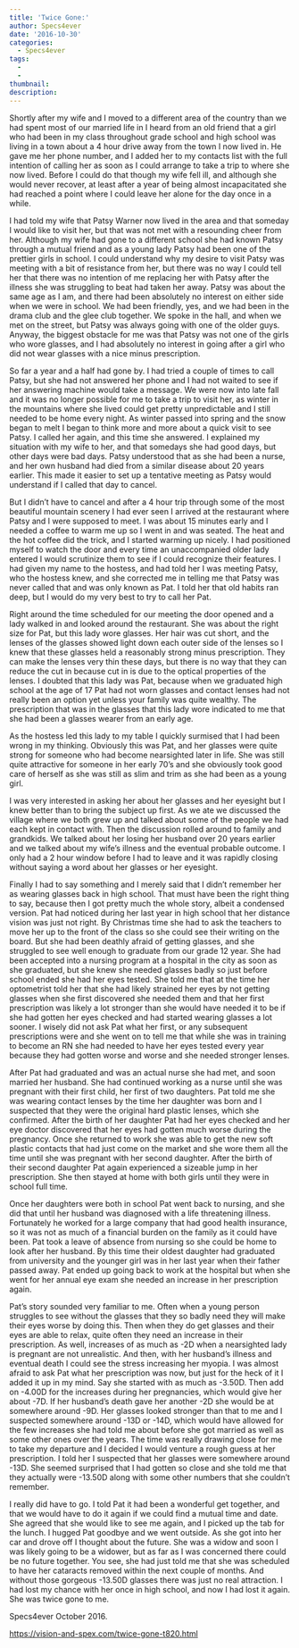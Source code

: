 ```yaml
---
title: 'Twice Gone:'
author: Specs4ever
date: '2016-10-30'
categories:
  - Specs4ever
tags:
  - 
  - 
thumbnail: 
description: 
---
```


Shortly after my wife and I moved to a different area of the country than we had spent most of our married life in I heard from an old friend that a girl who had been in my class throughout grade school and high school was living in a town about a 4 hour drive away from the town I now lived in.  He gave me her phone number, and I added her to my contacts list with the full intention of calling her as soon as I could arrange to take a trip to where she now lived. Before I could do that though my wife fell ill, and although she would never recover, at least after a year of being almost incapacitated she had reached a point where I could leave her alone for the day once in a while.

I had told my wife that Patsy Warner now lived in the area and that someday I would like to visit her, but that was not met with a resounding cheer from her.  Although my wife had gone to a different school she had known Patsy through a mutual friend and as a young lady Patsy had been one of the prettier girls in school. I could understand why my desire to visit Patsy was meeting with a bit of resistance from her, but there was no way I could tell her that there was no intention of me replacing her with Patsy after the illness she was struggling to beat had taken her away.  Patsy was about the same age as I am, and there had been absolutely no interest on either side when we were in school. We had been friendly, yes, and we had been in the drama club and the glee club together. We spoke in the hall, and when we met on the street, but Patsy was always going with one of the older guys.  Anyway, the biggest obstacle for me was that Patsy was not one of the girls who wore glasses, and I had absolutely no interest in going after a girl who did not wear glasses with a nice minus prescription.

So far a year and a half had gone by. I had tried a couple of times to call Patsy, but she had not answered her phone and I had not waited to see if her answering machine would take a message.  We were now into late fall and it was no longer possible for me to take a trip to visit her, as winter in the mountains where she lived could get pretty unpredictable and I still needed to be home every night. As winter passed into spring and the snow began to melt I began to think more and more about a quick visit to see Patsy. I called her again, and this time she answered.  I explained my situation with my wife to her, and that somedays she had good days, but other days were bad days.  Patsy understood that as she had been a nurse, and her own husband had died from a similar disease about 20 years earlier. This made it easier to set up a tentative meeting as Patsy would understand if I called that day to cancel.

But I didn’t have to cancel and after a 4 hour trip through some of the most beautiful mountain scenery I had ever seen I arrived at the restaurant where Patsy and I were supposed to meet. I was about 15 minutes early and I needed a coffee to warm me up so I went in and was seated. The heat and the hot coffee did the trick, and I started warming up nicely. I had positioned myself to watch the door and every time an unaccompanied older lady entered I would scrutinize them to see if I could recognize their features.  I had given my name to the hostess, and had told her I was meeting Patsy, who the hostess knew, and she corrected me in telling me that Patsy was never called that and was only known as Pat. I told her that old habits ran deep, but I would do my very best to try to call her Pat.

Right around the time scheduled for our meeting the door opened and a lady walked in and looked around the restaurant. She was about the right size for Pat, but this lady wore glasses. Her hair was cut short, and the lenses of the glasses showed light down each outer side of the lenses so I knew that these glasses held a reasonably strong minus prescription.  They can make the lenses very thin these days, but there is no way that they can reduce the cut in because cut in is due to the optical properties of the lenses. I doubted that this lady was Pat, because when we graduated high school at the age of 17 Pat had not worn glasses and contact lenses had not really been an option yet unless your family was quite wealthy. The prescription that was in the glasses that this lady wore indicated to me that she had been a glasses wearer from an early age.

As the hostess led this lady to my table I quickly surmised that I had been wrong in my thinking. Obviously this was Pat, and her glasses were quite strong for someone who had become nearsighted later in life. She was still quite attractive for someone in her early 70’s and she obviously took good care of herself as she was still as slim and trim as she had been as a young girl.

I was very interested in asking her about her glasses and her eyesight but I knew better than to bring the subject up first.  As we ate we discussed the village where we both grew up and talked about some of the people we had each kept in contact with.  Then the discussion rolled around to family and grandkids.  We talked about her losing her husband over 20 years earlier and we talked about my wife’s illness and the eventual probable outcome.  I only had a 2 hour window before I had to leave and it was rapidly closing without saying a word about her glasses or her eyesight.

Finally I had to say something and I merely said that I didn’t remember her as wearing glasses back in high school. That must have been the right thing to say, because then I got pretty much the whole story, albeit a condensed version.  Pat had noticed during her last year in high school that her distance vision was just not right.  By Christmas time she had to ask the teachers to move her up to the front of the class so she could see their writing on the board.  But she had been deathly afraid of getting glasses, and she struggled to see well enough to graduate from our grade 12 year. She had been accepted into a nursing program at a hospital in the city as soon as she graduated, but she knew she needed glasses badly so just before school ended she had her eyes tested. She told me that at the time her optometrist told her that she had likely strained her eyes by not getting glasses when she first discovered she needed them and that her first prescription was likely a lot stronger than she would have needed it to be if she had gotten her eyes checked and had started wearing glasses a lot sooner.  I wisely did not ask Pat what her first, or any subsequent prescriptions were and she went on to tell me that while she was in training to become an RN she had needed to have her eyes tested every year because they had gotten worse and worse and she needed stronger lenses.

After Pat had graduated and was an actual nurse she had met, and soon married her husband. She had continued working as a nurse until she was pregnant with their first child, her first of two daughters.  Pat told me she was wearing contact lenses by the time her daughter was born and I suspected that they were the original hard plastic lenses, which she confirmed.  After the birth of her daughter Pat had her eyes checked and her eye doctor discovered that her eyes had gotten much worse during the pregnancy.  Once she returned to work she was able to get the new soft plastic contacts that had just come on the market and she wore them all the time until she was pregnant with her second daughter. After the birth of their second daughter Pat again experienced a sizeable jump in her prescription. She then stayed at home with both girls until they were in school full time.

Once her daughters were both in school Pat went back to nursing, and she did that until her husband was diagnosed with a life threatening illness.  Fortunately he worked for a large company that had good health insurance, so it was not as much of a financial burden on the family as it could have been. Pat took a leave of absence from nursing so she could be home to look after her husband. By this time their oldest daughter had graduated from university and the younger girl was in her last year when their father passed away.  Pat ended up going back to work at the hospital but when she went for her annual eye exam she needed an increase in her prescription again.

Pat’s story sounded very familiar to me.  Often when a young person struggles to see without the glasses that they so badly need they will make their eyes worse by doing this. Then when they do get glasses and their eyes are able to relax, quite often they need an increase in their prescription.  As well, increases of as much as -2D when a nearsighted lady is pregnant are not unrealistic. And then, with her husband’s illness and eventual death I could see the stress increasing her myopia.  I was almost afraid to ask Pat what her prescription was now, but just for the heck of it I added it up in my mind.  Say she started with as much as -3.50D. Then add on -4.00D for the increases during her pregnancies, which would give her about -7D.  If her husband’s death gave her another -2D she would be at somewhere around -9D. Her glasses looked stronger than that to me and I suspected somewhere around -13D or -14D, which would have allowed for the few increases she had told me about before she got married as well as some other ones over the years.  The time was really drawing close for me to take my departure and I decided I would venture a rough guess at her prescription.  I told her I suspected that her glasses were somewhere around -13D. She seemed surprised that I had gotten so close and she told me that they actually were -13.50D along with some other numbers that she couldn’t remember.

I really did have to go.  I told Pat it had been a wonderful get together, and that we would have to do it again if we could find a mutual time and date. She agreed that she would like to see me again, and I picked up the tab for the lunch.  I hugged Pat goodbye and we went outside. As she got into her car and drove off I thought about the future. She was a widow and soon I was likely going to be a widower, but as far as I was concerned there could be no future together.  You see, she had just told me that she was scheduled to have her cataracts removed within the next couple of months.  And without those gorgeous -13.50D glasses there was just no real attraction. I had lost my chance with her once in high school, and now I had lost it again. She was twice gone to me.

Specs4ever
October 2016.

https://vision-and-spex.com/twice-gone-t820.html
